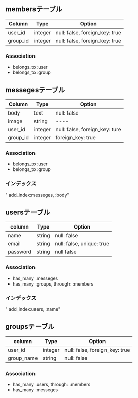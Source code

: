 
## membersテーブル

|Column|Type|Option|
|------|----|------|
|user_id|integer|null: false, foreign_key: true|
|group_id|integer|null: false, foreign_key: true|

### Association
- belongs_to :user
- belongs_to :group


## messegesテーブル

|Column|Type|Option|
|------|----|------|
|body  |text|null: false|
|image |string|----|
|user_id|integer|null: false, foreign_key: ture|
|group_id|integer|foreign_key: true|

### Association
- belongs_to :user
- belongs_to :group

### インデックス
" add_index:messeges, :body"


## usersテーブル
|column|Type|Option|
|------|----|------|
|name  |string|null: false|
|email |string|null: false, unique: true|
|password|string|null false|

### Association
- has_many :messeges
- has_many :groups, through: :members

### インデックス
" add_index:users, :name"


## groupsテーブル
|column|Type|Option|
|------|----|------|
|user_id|integer|null: false, foreign_key: true|
|group_name|string|null: false|

### Association
- has_many :users, through: :members
- has_many :messeges
